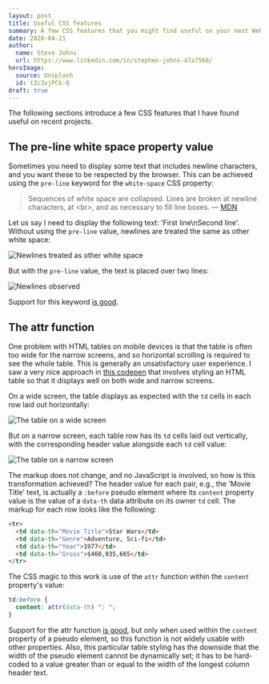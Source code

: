 ```yaml
---
layout: post
title: Useful CSS features
summary: A few CSS features that you might find useful on your next Web project.
date: 2020-04-21
author:
  name: Steve Johns
  url: https://www.linkedin.com/in/stephen-johns-47a7568/
heroImage:
  source: Unsplash
  id: tZc3vjPCk-Q
draft: true
---
```


The following sections introduce a few CSS features that I have found useful on recent projects.

## The pre-line white space property value

Sometimes you need to display some text that includes newline characters, and you want these to be respected by the browser. This can be achieved using the `pre-line` keyword for the `white-space` CSS property:

> Sequences of white space are collapsed. Lines are broken at newline characters, at &#60;br&#62;, and as necessary to fill line boxes.
> — [MDN](https://developer.mozilla.org/en-US/docs/Web/CSS/white-space)

Let us say I need to display the following text: 'First line\nSecond line'. Without using the `pre-line` value, newlines are treated the same as other white space:

![](/images/2020-04-21-useful-css-features/white-space-normal-2x.png "Newlines treated as other white space")

But with the `pre-line` value, the text is placed over two lines:

![](/images/2020-04-21-useful-css-features/white-space-pre-line-2x.png "Newlines observed")

Support for this keyword [is good](https://caniuse.com/#search=white-space%20pre-line).

## The attr function

One problem with HTML tables on mobile devices is that the table is often too wide for the narrow screens, and so horizontal scrolling is required to see the whole table. This is generally an unsatisfactory user experience. I saw a very nice approach in [this codepen](https://codepen.io/geoffyuen/pen/FCBEg) that involves styling an HTML table so that it displays well on both wide and narrow screens.

On a wide screen, the table displays as expected with the `td` cells in each row laid out horizontally:

![](/images/2020-04-21-useful-css-features/wide-table-2x.png "The table on a wide screen")

But on a narrow screen, each table row has its `td` cells laid out vertically, with the corresponding header value alongside each `td` cell value:

![](/images/2020-04-21-useful-css-features/narrow-table-2x.png "The table on a narrow screen")

The markup does not change, and no JavaScript is involved, so how is this transformation achieved? The header value for each pair, e.g., the 'Movie Title' text, is actually a `:before` pseudo element where its `content` property value is the value of a `data-th` data attribute on its owner `td` cell. The markup for each row looks like the following:

```html
<tr>
  <td data-th="Movie Title">Star Wars</td>
  <td data-th="Genre">Adventure, Sci-fi</td>
  <td data-th="Year">1977</td>
  <td data-th="Gross">$460,935,665</td>
</tr>
```

The CSS magic to this work is use of the `attr` function within the `content` property's value:

```css
td:before {
  content: attr(data-th) ": ";
}
```

Support for the attr function [is good](https://caniuse.com/#feat=css-gencontent), but only when used within the `content` property of a pseudo element, so this function is not widely usable with other properties. Also, this particular table styling has the downside that the width of the pseudo element cannot be dynamically set; it has to be hard-coded to a value greater than or equal to the width of the longest column header text.
